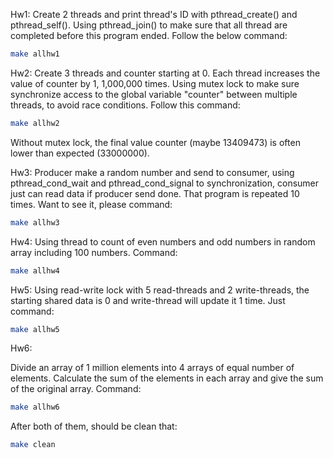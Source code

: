 Hw1:
Create 2 threads and print thread's ID with pthread_create() and pthread_self(). Using pthread_join() to make sure that all thread are completed before this program ended. Follow the below command:
```bash
make allhw1
```
Hw2:
Create 3 threads and counter starting at 0. Each thread increases the value of counter by 1, 1,000,000 times. Using mutex lock to make sure synchronize access to the global variable "counter" between multiple threads, to avoid race conditions. Follow this command:
```bash
make allhw2
```
Without mutex lock, the final value counter (maybe 13409473) is often lower than expected (33000000).

Hw3:
Producer make a random number and send to consumer, using pthread_cond_wait and pthread_cond_signal to synchronization, consumer just can read data if producer send done. That program is repeated 10 times. Want to see it, please command: 
```bash
make allhw3
```
Hw4:
Using thread to count of even numbers and odd numbers in random array including 100 numbers. Command:
```bash
make allhw4
```
Hw5:
Using read-write lock with 5 read-threads and 2 write-threads, the starting shared data is 0 and write-thread will update it 1 time. Just command:
```bash
make allhw5
```
Hw6: 

Divide an array of 1 million elements into 4 arrays of equal number of elements. Calculate the sum of the elements in each array and give the sum of the original array. Command:
```bash
make allhw6
```
After both of them, should be clean that:
```bash
make clean
```